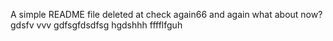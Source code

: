 A simple README file
deleted at
check again66
and again
what about now?
gdsfv vvv
gdfsgfdsdfsg
hgdshhh
fffflfguh
